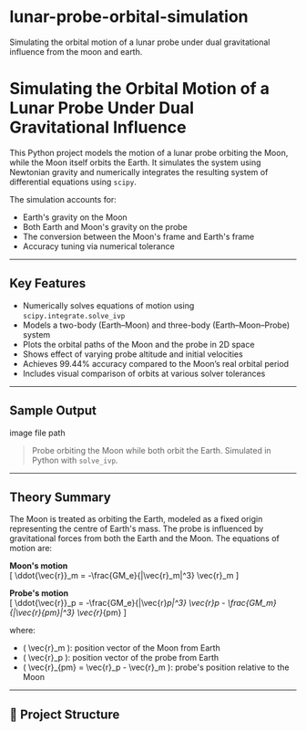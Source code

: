 # lunar-probe-orbital-simulation
Simulating the orbital motion of a lunar probe under dual gravitational influence from the moon and earth.

# Simulating the Orbital Motion of a Lunar Probe Under Dual Gravitational Influence

This Python project models the motion of a lunar probe orbiting the Moon, while the Moon itself orbits the Earth. It simulates the system using Newtonian gravity and numerically integrates the resulting system of differential equations using `scipy`.

The simulation accounts for:
- Earth's gravity on the Moon
- Both Earth and Moon's gravity on the probe
- The conversion between the Moon's frame and Earth's frame
- Accuracy tuning via numerical tolerance

---

## Key Features

- Numerically solves equations of motion using `scipy.integrate.solve_ivp`
- Models a two-body (Earth–Moon) and three-body (Earth–Moon–Probe) system
- Plots the orbital paths of the Moon and the probe in 2D space
- Shows effect of varying probe altitude and initial velocities
- Achieves 99.44% accuracy compared to the Moon’s real orbital period
- Includes visual comparison of orbits at various solver tolerances

---

## Sample Output

image file path

> Probe orbiting the Moon while both orbit the Earth. Simulated in Python with `solve_ivp`.

---

## Theory Summary

The Moon is treated as orbiting the Earth, modeled as a fixed origin representing the centre of Earth's mass. The probe is influenced by gravitational forces from both the Earth and the Moon. The equations of motion are:

**Moon's motion**  
\[
\ddot{\vec{r}}_m = -\frac{GM_e}{|\vec{r}_m|^3} \vec{r}_m
\]

**Probe's motion**  
\[
\ddot{\vec{r}}_p = -\frac{GM_e}{|\vec{r}_p|^3} \vec{r}_p - \frac{GM_m}{|\vec{r}_{pm}|^3} \vec{r}_{pm}
\]

where:
- \( \vec{r}_m \): position vector of the Moon from Earth
- \( \vec{r}_p \): position vector of the probe from Earth
- \( \vec{r}_{pm} = \vec{r}_p - \vec{r}_m \): probe's position relative to the Moon

---

## 📁 Project Structure

